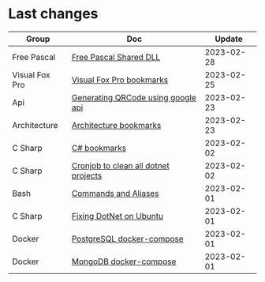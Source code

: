 # Last changes

| Group | Doc | Update |
|-------|-----|--------|
| Free Pascal | [Free Pascal Shared DLL](kb/free_pascal/shared_dll) | 2023-02-28 |
| Visual Fox Pro | [Visual Fox Pro bookmarks](kb/visual_fox_pro/_bookmarks) | 2023-02-25 |
| Api | [Generating QRCode using google api](kb/api/generating_qrcode) | 2023-02-23 |
| Architecture | [Architecture bookmarks](kb/architecture/_bookmarks) | 2023-02-23 |
| C Sharp | [C# bookmarks](kb/c_sharp/_bookmarks) | 2023-02-02 |
| C Sharp | [Cronjob to clean all dotnet projects](kb/c_sharp/cron_clean_all_projects) | 2023-02-02 |
| Bash | [Commands and Aliases](kb/bash/command_and_aliases) | 2023-02-01 |
| C Sharp | [Fixing DotNet on Ubuntu](kb/c_sharp/installing_dotnet_on_ubuntu) | 2023-02-01 |
| Docker | [PostgreSQL docker-compose](kb/docker/postgres) | 2023-02-01 |
| Docker | [MongoDB docker-compose](kb/docker/mongodb) | 2023-02-01 |
